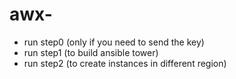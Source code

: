 # awx-
* run step0  (only if you need to send the key) 
* run step1 (to build ansible tower)
* run step2 (to create instances in different region)
